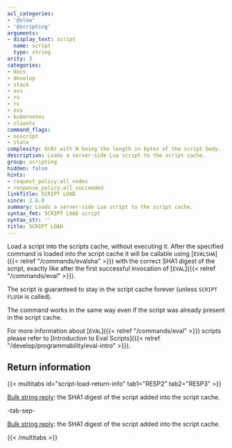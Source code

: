 ```yaml
---
acl_categories:
- '@slow'
- '@scripting'
arguments:
- display_text: script
  name: script
  type: string
arity: 3
categories:
- docs
- develop
- stack
- oss
- rs
- rc
- oss
- kubernetes
- clients
command_flags:
- noscript
- stale
complexity: O(N) with N being the length in bytes of the script body.
description: Loads a server-side Lua script to the script cache.
group: scripting
hidden: false
hints:
- request_policy:all_nodes
- response_policy:all_succeeded
linkTitle: SCRIPT LOAD
since: 2.6.0
summary: Loads a server-side Lua script to the script cache.
syntax_fmt: SCRIPT LOAD script
syntax_str: ''
title: SCRIPT LOAD
---
```

Load a script into the scripts cache, without executing it.
After the specified command is loaded into the script cache it will be callable
using [`EVALSHA`]({{< relref "/commands/evalsha" >}}) with the correct SHA1 digest of the script, exactly like after
the first successful invocation of [`EVAL`]({{< relref "/commands/eval" >}}).

The script is guaranteed to stay in the script cache forever (unless `SCRIPT
FLUSH` is called).

The command works in the same way even if the script was already present in the
script cache.

For more information about [`EVAL`]({{< relref "/commands/eval" >}}) scripts please refer to [Introduction to Eval Scripts]({{< relref "/develop/programmability/eval-intro" >}}).

## Return information

{{< multitabs id="script-load-return-info" 
    tab1="RESP2" 
    tab2="RESP3" >}}

[Bulk string reply](../../develop/reference/protocol-spec#bulk-strings): the SHA1 digest of the script added into the script cache.

-tab-sep-

[Bulk string reply](../../develop/reference/protocol-spec#bulk-strings): the SHA1 digest of the script added into the script cache.

{{< /multitabs >}}
